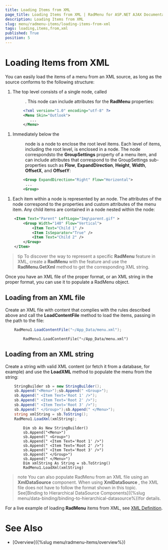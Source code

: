 ```yaml
---
title: Loading Items from XML
page_title: Loading Items from XML | RadMenu for ASP.NET AJAX Documentation
description: Loading Items from XML
slug: menu/radmenu-items/loading-items-from-xml
tags: loading,items,from,xml
published: True
position: 5
---
```


# Loading Items from XML



You can easily load the items of a menu from an XML source, as long as the source conforms to the following structure:

1. The top level consists of a single node, called <Menu>. This node can include attributes for the **RadMenu** properties:

````XML
	    <?xml version="1.0" encoding="utf-8" ?>
	    <Menu Skin="Outlook">
	       ...
	    </Menu> 
````



1. Immediately below the <Menu> node is a <Group> node to enclose the root level items. Each level of items, including the root level, is enclosed in a <Group> node. The <Group> node correspondsto the **GroupSettings** property of a menu item, and can include attributes that correspond to the GroupSettings sub-properties such as **Flow**, **ExpandDirection**, **Height**, **Width**, **OffsetX**, and **OffsetY**:

````XML
	    <Group ExpandDirection="Right" Flow="Horizontal">
	     ...
	    <Group> 
````



1. Each item within a <Group> node is represented by an <Item> node. The attributes of the <Item> node correspond to the properties and custom attributes of the menu item. Any child items are contained in a <Group> node nested within the <Item> node:

````XML
	<Item Text="Parent" LeftLogo="Img\parent.gif" >
	    <Group Width="140" Flow="Vertical">
	        <Item Text="Child 1" />
	        <Item IsSeparator="True" />
	        <Item Text="Child 2" />
	    </Group>
	</Item>
````



>tip To discover the way to represent a specific **RadMenu** feature in XML, create a **RadMenu** with the feature and use the **RadMenu.GetXml** method to get the corresponding XML string.
>


Once you have an XML file of the proper format, or an XML string in the proper format, you can use it to populate a RadMenu object.

## Loading from an XML file

Create an XML file with content that complies with the rules described above and call the **LoadContentFile** method to load the items, passing in the path to the file:





````C#
	RadMenu1.LoadContentFile("~/App_Data/menu.xml");		
````
````VB.NET
	    RadMenu1.LoadContentFile("~/App_Data/menu.xml")
````


## Loading from an XML string

Create a string with valid XML content (or fetch it from a database, for example) and use the **LoadXML** method to populate the menu from the string:





````C#
	StringBuilder sb = new StringBuilder();
	sb.Append("<Menu>");sb.Append(" <Group>");
	sb.Append(" <Item Text='Root 1' />");
	sb.Append(" <Item Text='Root 2' />");
	sb.Append(" <Item Text='Root 3' />");
	sb.Append(" </Group>");sb.Append(" </Menu>");
	string xmlString = sb.ToString();
	RadMenu1.LoadXml(xmlString);	
````
````VB.NET
	    Dim sb As New StringBuilder()
	    sb.Append("<Menu>")
	    sb.Append(" <Group>")
	    sb.Append(" <Item Text='Root 1' />")
	    sb.Append(" <Item Text='Root 2' />")
	    sb.Append(" <Item Text='Root 3' />")
	    sb.Append(" </Group>")
	    sb.Append(" </Menu>")
	    Dim xmlString As String = sb.ToString()
	    RadMenu1.LoadXml(xmlString)
````


>note You can also populate RadMenu from an XML file using an **XmlDataSource** component. When using **XmlDataSource** , the XML file does not have to follow the format shown in this topic. See[Binding to Hierarchical DataSource Components]({%slug menu/data-binding/binding-to-hierarchical-datasource%})for details.
>


For a live example of loading **RadMenu** items from XML, see [XML Definition](http://demos.telerik.com/aspnet-ajax/Menu/Examples/Programming/XmlDefinition/DefaultCS.aspx).



# See Also

 * [Overview]({%slug menu/radmenu-items/overview%})
